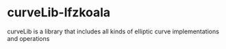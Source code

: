 # curveLib-lfzkoala

curveLib is a library that includes all kinds of elliptic curve implementations and operations

